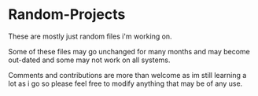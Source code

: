 # Random-Projects
These are mostly just random files i'm working on.

Some of these files may go unchanged for many months and may become out-dated and some may not work on all systems.

Comments and contributions are more than welcome as im still learning a lot as i go so please feel free to modify anything that may be of any use.
